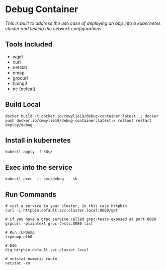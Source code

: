 # Debug Container
_This is built to address the use case of deploying an app into a kubernetes cluster and testing the network configurations._

## Tools Included
- wget 
- curl 
- netstat
- nmap
- grpcurl
- hping3
- nc (netcat)

## Build Local
```
docker build -t docker.io/cmwylie19/debug-container:latest .; docker push docker.io/cmwylie19/debug-container:latest;k rollout restart deploy/debug
```

## Install in kubernetes
```
kubectl apply -f k8s/
```

## Exec into the service
```
kubectl exec -it svc/debug -- sh
```

## Run Commands
```
# curl a service in your cluster, in this case httpbin
curl -i httpbin.default.svc.cluster.local:8000/get

# if you have a grpc service called grpc-tests exposed at port 8080
grpcurl -plaintext grpc-tests:8080 list

# Run TCPDump
tcpdump eth0

# DIG
dig httpbin.default.svc.cluster.local

# netstat numeric route
netstat -rn
```

